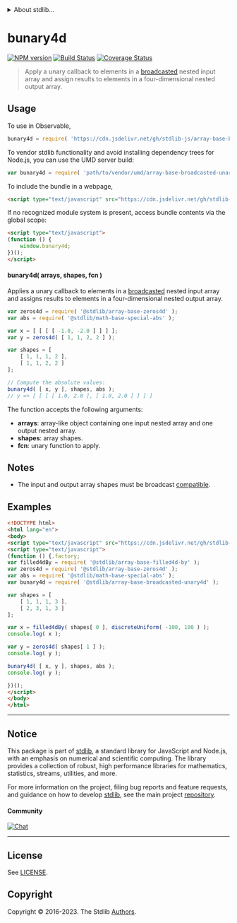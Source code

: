 <!--

@license Apache-2.0

Copyright (c) 2023 The Stdlib Authors.

Licensed under the Apache License, Version 2.0 (the "License");
you may not use this file except in compliance with the License.
You may obtain a copy of the License at

   http://www.apache.org/licenses/LICENSE-2.0

Unless required by applicable law or agreed to in writing, software
distributed under the License is distributed on an "AS IS" BASIS,
WITHOUT WARRANTIES OR CONDITIONS OF ANY KIND, either express or implied.
See the License for the specific language governing permissions and
limitations under the License.

-->


<details>
  <summary>
    About stdlib...
  </summary>
  <p>We believe in a future in which the web is a preferred environment for numerical computation. To help realize this future, we've built stdlib. stdlib is a standard library, with an emphasis on numerical and scientific computation, written in JavaScript (and C) for execution in browsers and in Node.js.</p>
  <p>The library is fully decomposable, being architected in such a way that you can swap out and mix and match APIs and functionality to cater to your exact preferences and use cases.</p>
  <p>When you use stdlib, you can be absolutely certain that you are using the most thorough, rigorous, well-written, studied, documented, tested, measured, and high-quality code out there.</p>
  <p>To join us in bringing numerical computing to the web, get started by checking us out on <a href="https://github.com/stdlib-js/stdlib">GitHub</a>, and please consider <a href="https://opencollective.com/stdlib">financially supporting stdlib</a>. We greatly appreciate your continued support!</p>
</details>

# bunary4d

[![NPM version][npm-image]][npm-url] [![Build Status][test-image]][test-url] [![Coverage Status][coverage-image]][coverage-url] <!-- [![dependencies][dependencies-image]][dependencies-url] -->

> Apply a unary callback to elements in a [broadcasted][@stdlib/array/base/broadcast-array] nested input array and assign results to elements in a four-dimensional nested output array.

<section class="intro">

</section>

<!-- /.intro -->



<section class="usage">

## Usage

To use in Observable,

```javascript
bunary4d = require( 'https://cdn.jsdelivr.net/gh/stdlib-js/array-base-broadcasted-unary4d@v0.1.0-umd/browser.js' )
```

To vendor stdlib functionality and avoid installing dependency trees for Node.js, you can use the UMD server build:

```javascript
var bunary4d = require( 'path/to/vendor/umd/array-base-broadcasted-unary4d/index.js' )
```

To include the bundle in a webpage,

```html
<script type="text/javascript" src="https://cdn.jsdelivr.net/gh/stdlib-js/array-base-broadcasted-unary4d@v0.1.0-umd/browser.js"></script>
```

If no recognized module system is present, access bundle contents via the global scope:

```html
<script type="text/javascript">
(function () {
    window.bunary4d;
})();
</script>
```

#### bunary4d( arrays, shapes, fcn )

Applies a unary callback to elements in a [broadcasted][@stdlib/array/base/broadcast-array] nested input array and assigns results to elements in a four-dimensional nested output array.

```javascript
var zeros4d = require( '@stdlib/array-base-zeros4d' );
var abs = require( '@stdlib/math-base-special-abs' );

var x = [ [ [ [ -1.0, -2.0 ] ] ] ];
var y = zeros4d( [ 1, 1, 2, 2 ] );

var shapes = [
    [ 1, 1, 1, 2 ],
    [ 1, 1, 2, 2 ]
];

// Compute the absolute values:
bunary4d( [ x, y ], shapes, abs );
// y => [ [ [ [ 1.0, 2.0 ], [ 1.0, 2.0 ] ] ] ]
```

The function accepts the following arguments:

-   **arrays**: array-like object containing one input nested array and one output nested array.
-   **shapes**: array shapes.
-   **fcn**: unary function to apply.

</section>

<!-- /.usage -->

<section class="notes">

## Notes

-   The input and output array shapes must be broadcast [compatible][@stdlib/ndarray/base/broadcast-shapes].

</section>

<!-- /.notes -->

<section class="examples">

## Examples

<!-- eslint no-undef: "error" -->

```html
<!DOCTYPE html>
<html lang="en">
<body>
<script type="text/javascript" src="https://cdn.jsdelivr.net/gh/stdlib-js/random-base-discrete-uniform@umd/browser.js"></script>
<script type="text/javascript">
(function () {.factory;
var filled4dBy = require( '@stdlib/array-base-filled4d-by' );
var zeros4d = require( '@stdlib/array-base-zeros4d' );
var abs = require( '@stdlib/math-base-special-abs' );
var bunary4d = require( '@stdlib/array-base-broadcasted-unary4d' );

var shapes = [
    [ 1, 1, 1, 3 ],
    [ 2, 3, 1, 3 ]
];

var x = filled4dBy( shapes[ 0 ], discreteUniform( -100, 100 ) );
console.log( x );

var y = zeros4d( shapes[ 1 ] );
console.log( y );

bunary4d( [ x, y ], shapes, abs );
console.log( y );

})();
</script>
</body>
</html>
```

</section>

<!-- /.examples -->

<!-- Section for related `stdlib` packages. Do not manually edit this section, as it is automatically populated. -->

<section class="related">

</section>

<!-- /.related -->

<!-- Section for all links. Make sure to keep an empty line after the `section` element and another before the `/section` close. -->


<section class="main-repo" >

* * *

## Notice

This package is part of [stdlib][stdlib], a standard library for JavaScript and Node.js, with an emphasis on numerical and scientific computing. The library provides a collection of robust, high performance libraries for mathematics, statistics, streams, utilities, and more.

For more information on the project, filing bug reports and feature requests, and guidance on how to develop [stdlib][stdlib], see the main project [repository][stdlib].

#### Community

[![Chat][chat-image]][chat-url]

---

## License

See [LICENSE][stdlib-license].


## Copyright

Copyright &copy; 2016-2023. The Stdlib [Authors][stdlib-authors].

</section>

<!-- /.stdlib -->

<!-- Section for all links. Make sure to keep an empty line after the `section` element and another before the `/section` close. -->

<section class="links">

[npm-image]: http://img.shields.io/npm/v/@stdlib/array-base-broadcasted-unary4d.svg
[npm-url]: https://npmjs.org/package/@stdlib/array-base-broadcasted-unary4d

[test-image]: https://github.com/stdlib-js/array-base-broadcasted-unary4d/actions/workflows/test.yml/badge.svg?branch=v0.1.0
[test-url]: https://github.com/stdlib-js/array-base-broadcasted-unary4d/actions/workflows/test.yml?query=branch:v0.1.0

[coverage-image]: https://img.shields.io/codecov/c/github/stdlib-js/array-base-broadcasted-unary4d/main.svg
[coverage-url]: https://codecov.io/github/stdlib-js/array-base-broadcasted-unary4d?branch=main

<!--

[dependencies-image]: https://img.shields.io/david/stdlib-js/array-base-broadcasted-unary4d.svg
[dependencies-url]: https://david-dm.org/stdlib-js/array-base-broadcasted-unary4d/main

-->

[chat-image]: https://img.shields.io/gitter/room/stdlib-js/stdlib.svg
[chat-url]: https://app.gitter.im/#/room/#stdlib-js_stdlib:gitter.im

[stdlib]: https://github.com/stdlib-js/stdlib

[stdlib-authors]: https://github.com/stdlib-js/stdlib/graphs/contributors

[umd]: https://github.com/umdjs/umd
[es-module]: https://developer.mozilla.org/en-US/docs/Web/JavaScript/Guide/Modules

[deno-url]: https://github.com/stdlib-js/array-base-broadcasted-unary4d/tree/deno
[umd-url]: https://github.com/stdlib-js/array-base-broadcasted-unary4d/tree/umd
[esm-url]: https://github.com/stdlib-js/array-base-broadcasted-unary4d/tree/esm
[branches-url]: https://github.com/stdlib-js/array-base-broadcasted-unary4d/blob/main/branches.md

[stdlib-license]: https://raw.githubusercontent.com/stdlib-js/array-base-broadcasted-unary4d/main/LICENSE

[@stdlib/array/base/broadcast-array]: https://github.com/stdlib-js/array-base-broadcast-array/tree/umd

[@stdlib/ndarray/base/broadcast-shapes]: https://github.com/stdlib-js/ndarray-base-broadcast-shapes/tree/umd

</section>

<!-- /.links -->
